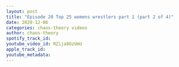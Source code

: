 ```yaml
---
layout: post
title: "Episode 20 Top 25 womens wrestlers part 1 (part 2 of 4)"
date: 2020-12-06
categories: chaos-theory videos
author: chaos-theory
spotify_track_id: 
youtube_video_id: RZija8OzUmU
apple_track_id: 
youtube_metadata: 
---
```

